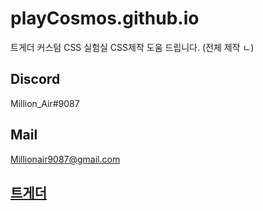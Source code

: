 # playCosmos.github.io
 트게더 커스텀 CSS 실험실
 CSS제작 도움 드립니다. (전체 제작 ㄴ)

#### 
#### 

## Discord
 Million_Air#9087 
## Mail
Millionair9087@gmail.com
## [트게더](https://tgd.kr/million_air)
